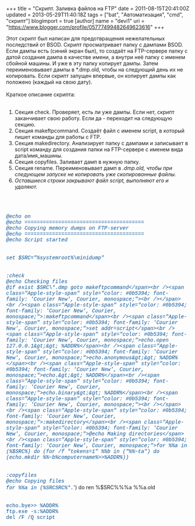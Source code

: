 +++
title = "Скрипт. Заливка файлов на FTP"
date = 2011-08-15T20:41:00Z
updated = 2013-05-29T11:40:18Z
tags = ["bat", "Автоматизация", "cmd", "скрипт"]
blogimport = true 
[author]
	name = "devi1"
	uri = "https://www.blogger.com/profile/05777499482649623616"
+++

Этот скрипт был написан для предотвращения нежелательных последствий от BSOD. Скрипт просматривает папку с дампами BSOD. Если дампы есть (синий экран был), то создаёт на FTP-сервере папку с датой создания дампа в качестве имени, а внутри неё папку с именем сбойной машины. И уже в эту папку копирует дампы. Затем переименовывает дампы в *.dmp.old, чтобы на следующий день их не копировать. Если скрипт запущен впервые, он копирует дампы как положено (каждый на свою дату).<br /><br /><a name='more'></a>Краткое описание скрипта:<br /><br /><ol><li>Секция check. Проверяет, есть ли уже дампы. Если нет, скрипт заканчивает свою работу. Если да - переходит на следующую секцию.</li><li>Секция makeftpcommand. Создаёт файл с именем script, в который пишет команды для работы с FTP.</li><li>Секция makedirectory. Анализирует папку с дампами и записывает в script команду для создания папки на FTP-сервере с именем вида дата/имя_машины.</li><li>Секция copyfiles. Заливает дамп в нужную папку.</li><li>Секция rename. Переименовывает дамп в *.dmp.old, чтобы при следующем запуске не копировать уже скопированные файлы.</li><li>Оставшиеся строки закрывают файл script, выполняют его и удаляют.</li></ol><br /><br /><br /><span class="Apple-style-span" style="color: #0b5394; font-family: 'Courier New', Courier, monospace;">@echo on</span><br /><span class="Apple-style-span" style="color: #0b5394; font-family: 'Courier New', Courier, monospace;">@echo =======================================</span><br /><span class="Apple-style-span" style="color: #0b5394; font-family: 'Courier New', Courier, monospace;">@echo Copying memory dumps on FTP-server</span><br /><span class="Apple-style-span" style="color: #0b5394; font-family: 'Courier New', Courier, monospace;">@echo =======================================</span><br /><span class="Apple-style-span" style="color: #0b5394; font-family: 'Courier New', Courier, monospace;">@echo Script started</span><br /><span class="Apple-style-span" style="color: #0b5394; font-family: 'Courier New', Courier, monospace;"><br /></span><br /><span class="Apple-style-span" style="color: #0b5394; font-family: 'Courier New', Courier, monospace;">set $SRC="%systemroot%\minidump\"</span><br /><span class="Apple-style-span" style="color: #0b5394; font-family: 'Courier New', Courier, monospace;"><br /></span><br /><span class="Apple-style-span" style="color: #0b5394; font-family: 'Courier New', Courier, monospace;">:check</span><br /><span class="Apple-style-span" style="color: #0b5394; font-family: 'Courier New', Courier, monospace;">@echo Checking files</span><br /><span class="Apple-style-span" style="color: #0b5394; font-family: 'Courier New', Courier, monospace;">@if exist $SRC\*.dmp goto makeftpcommand</span><br /><span class="Apple-style-span" style="color: #0b5394; font-family: 'Courier New', Courier, monospace;"><br /></span><br /><span class="Apple-style-span" style="color: #0b5394; font-family: 'Courier New', Courier, monospace;">:makeftpcommand</span><br /><span class="Apple-style-span" style="color: #0b5394; font-family: 'Courier New', Courier, monospace;">set addr=script</span><br /><span class="Apple-style-span" style="color: #0b5394; font-family: 'Courier New', Courier, monospace;">echo.open 127.0.0.1&gt;&gt; %ADDR%</span><br /><span class="Apple-style-span" style="color: #0b5394; font-family: 'Courier New', Courier, monospace;">echo.anonymous&gt;&gt; %ADDR%</span><br /><span class="Apple-style-span" style="color: #0b5394; font-family: 'Courier New', Courier, monospace;">echo.&gt;&gt; %ADDR%</span><br /><span class="Apple-style-span" style="color: #0b5394; font-family: 'Courier New', Courier, monospace;">echo.binary&gt;&gt; %ADDR%</span><br /><span class="Apple-style-span" style="color: #0b5394; font-family: 'Courier New', Courier, monospace;"><br /></span><br /><span class="Apple-style-span" style="color: #0b5394; font-family: 'Courier New', Courier, monospace;">:makedirectory</span><br /><span class="Apple-style-span" style="color: #0b5394; font-family: 'Courier New', Courier, monospace;">@echo Making directories</span><br /><span class="Apple-style-span" style="color: #0b5394; font-family: 'Courier New', Courier, monospace;">for %%a in (%$SRC%) do (for /f "tokens=1" %%b in ("%%~ta") do (echo.mkdir \%%~b\%computername%&gt;&gt;%ADDR%))</span><br /><span class="Apple-style-span" style="color: #0b5394; font-family: 'Courier New', Courier, monospace;"><br /></span><br /><span class="Apple-style-span" style="color: #0b5394; font-family: 'Courier New', Courier, monospace;">:copyfiles</span><br /><span class="Apple-style-span" style="color: #0b5394; font-family: 'Courier New', Courier, monospace;">@echo Copying files</span><br /><span class="Apple-style-span" style="color: #0b5394; font-family: 'Courier New', Courier, monospace;">for %%a in (%$SRC%) do (for /f "tokens=1" %%b in ("%%~ta") do (echo.cd %%~b\%computername%&gt;&gt;%ADDR% &amp;&amp; echo.send %%a &gt;&gt;%ADDR% &amp;&amp; echo.cd ../..&gt;&gt;%ADDR%))</span><br /><span class="Apple-style-span" style="color: #0b5394; font-family: 'Courier New', Courier, monospace;"><br /></span><br /><span class="Apple-style-span" style="color: #0b5394; font-family: 'Courier New', Courier, monospace;">:rename</span><br /><span class="Apple-style-span" style="color: #0b5394; font-family: 'Courier New', Courier, monospace;">for /f "tokens=1" %%a in ('dir /b %$SRC%\*.*') do ren %$SRC%\%%a %%a.old</span><br /><span class="Apple-style-span" style="color: #0b5394; font-family: 'Courier New', Courier, monospace;"><br /></span><br /><span class="Apple-style-span" style="color: #0b5394; font-family: 'Courier New', Courier, monospace;">echo.bye&gt;&gt; %ADDR%</span><br /><span class="Apple-style-span" style="color: #0b5394; font-family: 'Courier New', Courier, monospace;">ftp.exe -s:%ADDR%&nbsp;</span><br /><span class="Apple-style-span" style="color: #0b5394; font-family: 'Courier New', Courier, monospace;">del /F /Q script</span>
